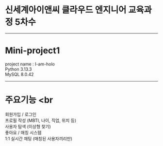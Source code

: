 # 신세계아이앤씨 클라우드 엔지니어 교육과정 5차수
---
# Mini-project1 <br>
project name : I-am-holo <br>
Python 3.13.3 <br>
MySQL 8.0.42 <br>

---
# 주요기능 <br
회원가입 / 로그인 <br>
프로필 작성 (MBTI, 나이, 직업, 위치 등) <br>
사용자 탐색 (이상형 찾기) <br>
좋아요 / 매칭 시스템 <br>
1:1 실시간 채팅 (매칭된 사용자끼리만) <br>
